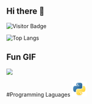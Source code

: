 
## Hi there 👋

![Visitor Badge](https://komarev.com/ghpvc/?username=Ping-Phantom39&style=flat-square)

![Top Langs](https://github-readme-stats.vercel.app/api/top-langs/?username=Ping-Phantom39&layout=compact)

## Fun GIF
<img src="https://media.giphy.com/media/13HgwGsXF0aiGY/giphy.gif" width="300" />

#Programming Laguages
<img src="https://raw.githubusercontent.com/devicons/devicon/master/icons/python/python-original.svg" width="40" />







